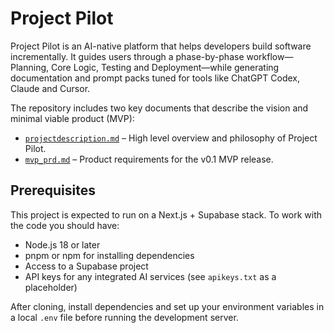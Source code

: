 # Project Pilot

Project Pilot is an AI-native platform that helps developers build software incrementally. It guides users through a phase-by-phase workflow—Planning, Core Logic, Testing and Deployment—while generating documentation and prompt packs tuned for tools like ChatGPT Codex, Claude and Cursor.

The repository includes two key documents that describe the vision and minimal viable product (MVP):

- [`projectdescription.md`](projectdescription.md) – High level overview and philosophy of Project Pilot.
- [`mvp_prd.md`](mvp_prd.md) – Product requirements for the v0.1 MVP release.

## Prerequisites

This project is expected to run on a Next.js + Supabase stack. To work with the code you should have:

- Node.js 18 or later
- pnpm or npm for installing dependencies
- Access to a Supabase project
- API keys for any integrated AI services (see `apikeys.txt` as a placeholder)

After cloning, install dependencies and set up your environment variables in a local `.env` file before running the development server.

